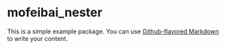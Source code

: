 ﻿# mofeibai_nester

This is a simple example package. You can use
[Github-flavored Markdown](https://guides.github.com/features/mastering-markdown/)
to write your content.


